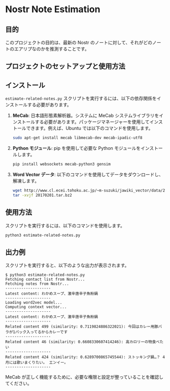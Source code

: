 # Nostr Note Estimation

## 目的

このプロジェクトの目的は、最新の Nostr のノートに対して、それがどのノートのエアリプなのかを推測することです。

## プロジェクトのセットアップと使用方法

## インストール

`estimate-related-notes.py` スクリプトを実行するには、以下の依存関係をインストールする必要があります。

1. **MeCab**: 日本語形態素解析器。システムに MeCab システムライブラリをインストールする必要があります。パッケージマネージャーを使用してインストールできます。例えば、Ubuntu では以下のコマンドを使用します。
   ```bash
   sudo apt-get install mecab libmecab-dev mecab-ipadic-utf8
   ```

2. **Python モジュール**: pip を使用して必要な Python モジュールをインストールします。
   ```bash
   pip install websockets mecab-python3 gensim
   ```

3. **Word Vector データ**: 以下のコマンドを使用してデータをダウンロードし、解凍します。
   ```bash
   wget http://www.cl.ecei.tohoku.ac.jp/~m-suzuki/jawiki_vector/data/20170201.tar.bz2
   tar -xvjf 20170201.tar.bz2
   ```

## 使用方法

スクリプトを実行するには、以下のコマンドを使用します。
```bash
python3 estimate-related-notes.py
```

## 出力例

スクリプトを実行すると、以下のような出力が表示されます。

```
$ python3 estimate-related-notes.py 
Fetching contact list from Nostr...
Fetching notes from Nostr...
--------------------
Latest content: わかめスープ、激辛唐辛子魚粉鍋
--------------------
Loading word2vec model...
Computing context vector...
--------------------
Latest content: わかめスープ、激辛唐辛子魚粉鍋
--------------------
Related content 499 (similarity: 0.7119824886322021): 今回はカレー用豚バラが1パック入ってるからカレーです
--------------------
Related content 46 (similarity: 0.6608330607414246): 高カロリーの物食べたい
--------------------
Related content 424 (similarity: 0.6289700865745544): ストッキング鍋…？ 4月には歌いまくりたい。 エンイー。 
--------------------
```

MeCab が正しく機能するために、必要な権限と設定が整っていることを確認してください。
